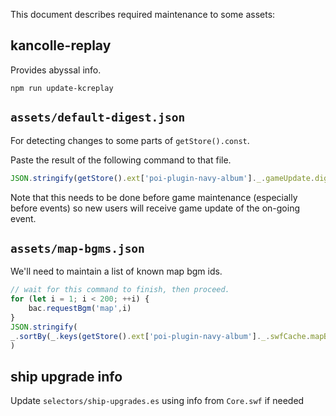 This document describes required maintenance to some assets:

## kancolle-replay

Provides abyssal info.

```shell
npm run update-kcreplay
```

## `assets/default-digest.json`

For detecting changes to some parts of `getStore().const`.

Paste the result of the following command to that file.

```javascript
JSON.stringify(getStore().ext['poi-plugin-navy-album']._.gameUpdate.digest)
```

Note that this needs to be done before game maintenance (especially before events)
so new users will receive game update of the on-going event.

## `assets/map-bgms.json`

We'll need to maintain a list of known map bgm ids.

```javascript
// wait for this command to finish, then proceed.
for (let i = 1; i < 200; ++i) {
    bac.requestBgm('map',i)
}
JSON.stringify(
_.sortBy(_.keys(getStore().ext['poi-plugin-navy-album']._.swfCache.mapBgm).map(Number), x => x)
)
```

## ship upgrade info

Update `selectors/ship-upgrades.es` using info from `Core.swf` if needed
